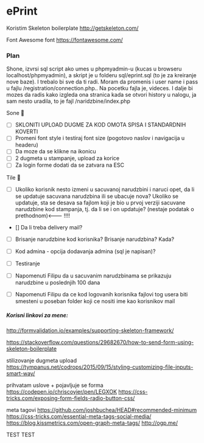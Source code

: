 # ePrint

Koristim Skeleton boilerplate
http://getskeleton.com/

Font Awesome font
https://fontawesome.com/

### Plan

Shone, izvrsi sql script ako umes u phpmyadmin-u (kucas u browseru localhost/phpmyadmin), a skript je u folderu sql/eprint.sql
(to je za kreiranje nove baze). I trebalo bi sve da ti radi. Moram da promenis i user name i pass u fajlu /registration/connection.php..
Na pocetku fajla je, videces. 
I dalje bi mozes da radis kako izgleda ona stranica kada se otvori history u nalogu, ja sam nesto uradila, to je fajl /naridzbine/index.php

Sone :baby_chick:
- [ ] SKLONITI UPLOAD DUGME ZA KOD OMOTA SPISA I STANDARDNIH KOVERTI
- [ ] Promeni font style i testiraj font size (pogotovo naslov i navigacija u headeru)
- [ ] Da moze da se klikne na ikonicu
- [ ] 2 dugmeta u stampanje, upload za korice
- [ ] Za login forme dodati da se zatvara na ESC

Tile :rabbit:
- [ ] Ukoliko korisnik nesto izmeni u sacuvanoj narudzbini i naruci opet, da li se updatuje sacuvana narudzbina ili se ubacuje nova?
		Ukoliko se updatuje, sta se desava sa fajlom koji je bio u prvoj verziji sacuvane narudzbine kod stampanja, tj. da li 
		se i on updatuje? (nestaje podatak o prethodnom)<--- !!!!
- [] Da li treba delivery mail?
- [ ] Brisanje narudzbine kod korisnika? Brisanje narudzbina? Kada?
- [ ] Kod admina - opcija dodavanja admina (sql je napisan)?
- [ ] Testiranje
- [ ] Napomenuti Filipu da u sacuvanim narudzbinama se prikazuju narudzbine u poslednjih 100 dana
- [ ] Napomenuti Filipu da ce kod logovanih korisnika fajlovi tog usera biti smesteni u poseban folder koji ce nositi ime
		kao korisnikov mail


##### Korisni linkovi za mene:
http://formvalidation.io/examples/supporting-skeleton-framework/

https://stackoverflow.com/questions/29682670/how-to-send-form-using-skeleton-boilerplate

stilizovanje dugmeta upload
https://tympanus.net/codrops/2015/09/15/styling-customizing-file-inputs-smart-way/

prihvatam uslove + pojavljuje se forma
https://codepen.io/chriscoyier/pen/LEGXOK
https://css-tricks.com/exposing-form-fields-radio-button-css/

meta tagovi
https://github.com/joshbuchea/HEAD#recommended-minimum
https://css-tricks.com/essential-meta-tags-social-media/
https://blog.kissmetrics.com/open-graph-meta-tags/
http://ogp.me/


TEST TEST